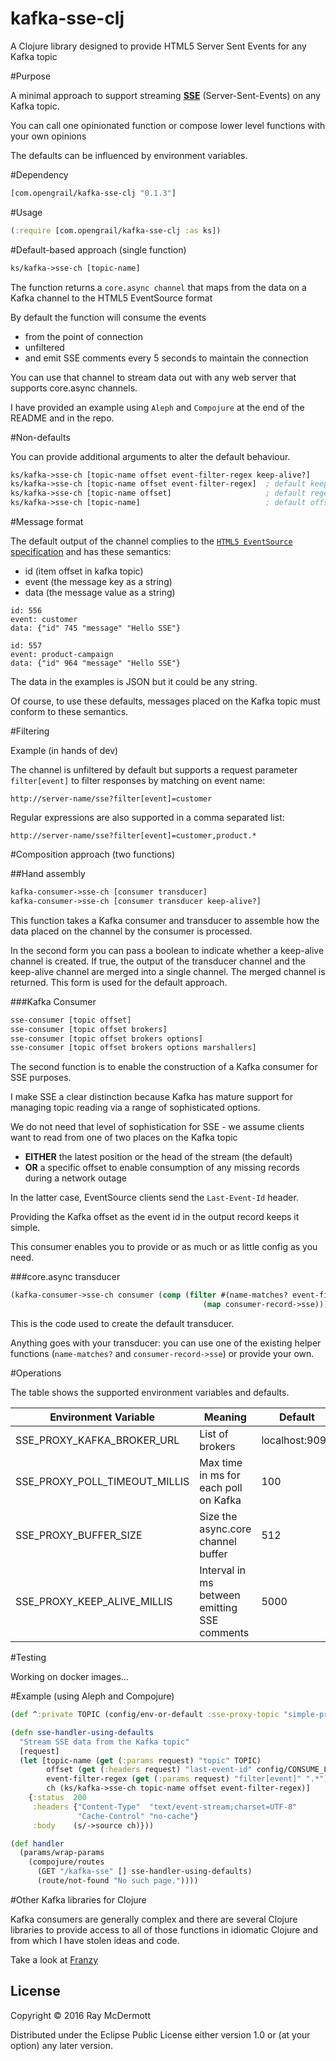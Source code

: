 # kafka-sse-clj

A Clojure library designed to provide HTML5 Server Sent Events for any Kafka topic

#Purpose

A minimal approach to support streaming [**SSE**](https://www.w3.org/TR/eventsource/) (Server-Sent-Events) on any Kafka topic.

You can call one opinionated function or compose lower level functions with your own opinions

The defaults can be influenced by environment variables.

#Dependency

```clojure
[com.opengrail/kafka-sse-clj "0.1.3"]
```

#Usage

```clojure
(:require [com.opengrail/kafka-sse-clj :as ks])
```

#Default-based approach (single function)

```clojure
ks/kafka->sse-ch [topic-name]
```

The function returns a `core.async channel` that maps from the data on a Kafka channel to the HTML5 EventSource format

By default the function will consume the events 
- from the point of connection
- unfiltered
- and emit SSE comments every 5 seconds to maintain the connection

You can use that channel to stream data out with any web server that supports core.async channels.

I have provided an example using `Aleph` and `Compojure` at the end of the README and in the repo.

#Non-defaults

You can provide additional arguments to alter the default behaviour.

```clojure
ks/kafka->sse-ch [topic-name offset event-filter-regex keep-alive?]
ks/kafka->sse-ch [topic-name offset event-filter-regex]  ; default keep-alive? = true
ks/kafka->sse-ch [topic-name offset]                     ; default regex = .*
ks/kafka->sse-ch [topic-name]                            ; default offset = LATEST
```

#Message format

The default output of the channel complies to the [`HTML5 EventSource` specification](https://html.spec.whatwg.org/multipage/comms.html#the-eventsource-interface) and has these semantics:

- id (item offset in kafka topic)
- event (the message key as a string)
- data (the message value as a string)

```
id: 556
event: customer
data: {"id" 745 "message" "Hello SSE"}

id: 557
event: product-campaign
data: {"id" 964 "message" "Hello SSE"}
```

The data in the examples is JSON but it could be any string.

Of course, to use these defaults, messages placed on the Kafka topic must conform to these semantics.

#Filtering

Example (in hands of dev)

The channel is unfiltered by default but supports a request parameter `filter[event]` to filter responses by matching on event name:

```
http://server-name/sse?filter[event]=customer
```

Regular expressions are also supported in a comma separated list:

```
http://server-name/sse?filter[event]=customer,product.*
```


#Composition approach (two functions)

##Hand assembly

```clojure
kafka-consumer->sse-ch [consumer transducer]
kafka-consumer->sse-ch [consumer transducer keep-alive?]
```

This function takes a Kafka consumer and transducer to assemble how the data placed on the channel by the consumer is processed.

In the second form you can pass a boolean to indicate whether a keep-alive channel is created. If true, the output of the transducer channel and the keep-alive channel are merged into a single channel. The merged channel is returned. This form is used for the default approach.

###Kafka Consumer

```clojure
sse-consumer [topic offset]
sse-consumer [topic offset brokers]
sse-consumer [topic offset brokers options]
sse-consumer [topic offset brokers options marshallers]
```

The second function is to enable the construction of a Kafka consumer for SSE purposes.

I make SSE a clear distinction because Kafka has mature support for managing topic reading via a range of sophisticated options.

We do not need that level of sophistication for SSE - we assume clients want to read from one of two places on the Kafka topic
- **EITHER** the latest position or the head of the stream (the default)
- **OR** a specific offset to enable consumption of any missing records during a network outage

In the latter case, EventSource clients send the `Last-Event-Id` header.

Providing the Kafka offset as the event id in the output record keeps it simple.

This consumer enables you to provide or as much or as little config as you need.

###core.async transducer

```clojure
(kafka-consumer->sse-ch consumer (comp (filter #(name-matches? event-filter (.key %)))
                                           (map consumer-record->sse)))
```

This is the code used to create the default transducer. 

Anything goes with your transducer: you can use one of the existing helper functions (`name-matches?` and `consumer-record->sse`) or provide your own.

#Operations

The table shows the supported environment variables and defaults.

| Environment Variable | Meaning | Default |
| ---------------------| ------- | --------|
| SSE_PROXY_KAFKA_BROKER_URL  | List of brokers | localhost:9092 |
| SSE_PROXY_POLL_TIMEOUT_MILLIS  | Max time in ms for each poll on Kafka | 100 |
| SSE_PROXY_BUFFER_SIZE          | Size the async.core channel buffer | 512 |
| SSE_PROXY_KEEP_ALIVE_MILLIS    | Interval in ms between emitting SSE comments | 5000 |

#Testing

Working on docker images...

#Example (using Aleph and Compojure)

```clojure
(def ^:private TOPIC (config/env-or-default :sse-proxy-topic "simple-proxy-topic"))

(defn sse-handler-using-defaults
  "Stream SSE data from the Kafka topic"
  [request]
  (let [topic-name (get (:params request) "topic" TOPIC)
        offset (get (:headers request) "last-event-id" config/CONSUME_LATEST)
        event-filter-regex (get (:params request) "filter[event]" ".*")
        ch (ks/kafka->sse-ch topic-name offset event-filter-regex)]
    {:status  200
     :headers {"Content-Type"  "text/event-stream;charset=UTF-8"
               "Cache-Control" "no-cache"}
     :body    (s/->source ch)}))

(def handler
  (params/wrap-params
    (compojure/routes
      (GET "/kafka-sse" [] sse-handler-using-defaults)
      (route/not-found "No such page."))))
```

#Other Kafka libraries for Clojure

Kafka consumers are generally complex and there are several Clojure libraries to provide access to all of those functions in idiomatic Clojure and from which I have stolen ideas and code.
 
Take a look at [Franzy](https://github.com/ymilky/franzy)

## License

Copyright © 2016 Ray McDermott

Distributed under the Eclipse Public License either version 1.0 or (at your option) any later version.
